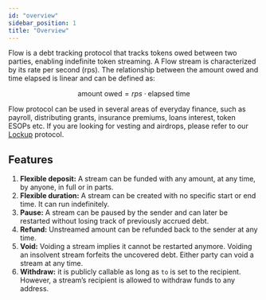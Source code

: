 ```yaml
---
id: "overview"
sidebar_position: 1
title: "Overview"
---
```


Flow is a debt tracking protocol that tracks tokens owed between two parties, enabling indefinite token streaming. A
Flow stream is characterized by its rate per second (rps). The relationship between the amount owed and time elapsed is
linear and can be defined as:

```math
\text{amount owed} = rps \cdot \text{elapsed time}
```

Flow protocol can be used in several areas of everyday finance, such as payroll, distributing grants, insurance
premiums, loans interest, token ESOPs etc. If you are looking for vesting and airdrops, please refer to our
[Lockup](../lockup/overview) protocol.

## Features

1. **Flexible deposit:** A stream can be funded with any amount, at any time, by anyone, in full or in parts.
2. **Flexible duration:** A stream can be created with no specific start or end time. It can run indefinitely.
3. **Pause:** A stream can be paused by the sender and can later be restarted without losing track of previously accrued
   debt.
4. **Refund:** Unstreamed amount can be refunded back to the sender at any time.
5. **Void:** Voiding a stream implies it cannot be restarted anymore. Voiding an insolvent stream forfeits the uncovered
   debt. Either party can void a stream at any time.
6. **Withdraw:** it is publicly callable as long as `to` is set to the recipient. However, a stream’s recipient is
   allowed to withdraw funds to any address.
